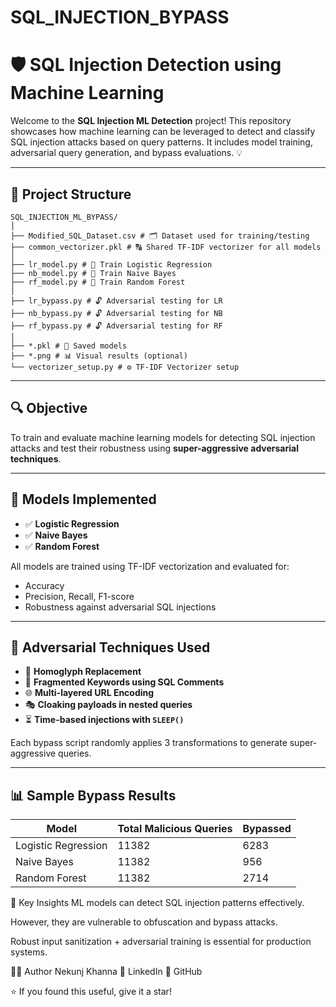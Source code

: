 # SQL_INJECTION_BYPASS
# 🛡️ SQL Injection Detection using Machine Learning

Welcome to the **SQL Injection ML Detection** project! This repository showcases how machine learning can be leveraged to detect and classify SQL injection attacks based on query patterns. It includes model training, adversarial query generation, and bypass evaluations. 💡

---

## 📁 Project Structure

```plaintext
SQL_INJECTION_ML_BYPASS/
│
├── Modified_SQL_Dataset.csv # 🗂️ Dataset used for training/testing
├── common_vectorizer.pkl # 🔠 Shared TF-IDF vectorizer for all models
│
├── lr_model.py # 🤖 Train Logistic Regression
├── nb_model.py # 🤖 Train Naive Bayes
├── rf_model.py # 🤖 Train Random Forest
│
├── lr_bypass.py # 🔓 Adversarial testing for LR
├── nb_bypass.py # 🔓 Adversarial testing for NB
├── rf_bypass.py # 🔓 Adversarial testing for RF
│
├── *.pkl # 💾 Saved models
├── *.png # 📊 Visual results (optional)
└── vectorizer_setup.py # ⚙️ TF-IDF Vectorizer setup
```

---

## 🔍 Objective

To train and evaluate machine learning models for detecting SQL injection attacks and test their robustness using **super-aggressive adversarial techniques**.

---

## 🚀 Models Implemented

- ✅ **Logistic Regression**
- ✅ **Naive Bayes**
- ✅ **Random Forest**

All models are trained using TF-IDF vectorization and evaluated for:

- Accuracy
- Precision, Recall, F1-score
- Robustness against adversarial SQL injections

---

## 🧪 Adversarial Techniques Used

- 🔁 **Homoglyph Replacement**  
- 🧩 **Fragmented Keywords using SQL Comments**  
- 🌐 **Multi-layered URL Encoding**  
- 🎭 **Cloaking payloads in nested queries**  
- ⏳ **Time-based injections with `SLEEP()`**

Each bypass script randomly applies 3 transformations to generate super-aggressive queries.

---

## 📊 Sample Bypass Results

| Model               | Total Malicious Queries | Bypassed | 
|---------------------|-------------------------|----------|
| Logistic Regression | 11382                   | 6283     | 
| Naive Bayes         | 11382                   | 956      | 
| Random Forest       | 11382                   | 2714     | 

🧠 Key Insights
ML models can detect SQL injection patterns effectively.

However, they are vulnerable to obfuscation and bypass attacks.

Robust input sanitization + adversarial training is essential for production systems.

🧑‍💻 Author
Nekunj Khanna
🔗 LinkedIn
📁 GitHub

⭐ If you found this useful, give it a star!










